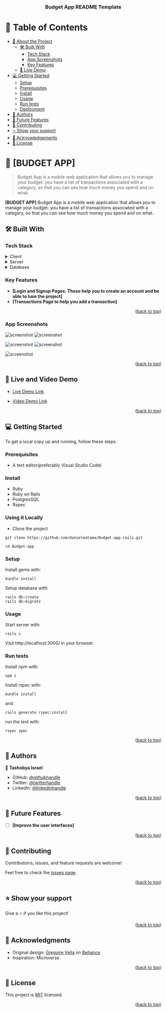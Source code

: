 <a name="readme-top"></a>

<div align="center">

  <h3><b>Budget App README Template</b></h3>

</div>

<!-- TABLE OF CONTENTS -->

# 📗 Table of Contents

- [📖 About the Project](#about-project)
  - [🛠 Built With](#built-with)
    - [Tech Stack](#tech-stack)
    - [App Screenshots](#screenshots)
    - [Key Features](#key-features)
  - [🚀 Live Demo](#live-demo)
- [💻 Getting Started](#getting-started)
  - [Setup](#setup)
  - [Prerequisites](#prerequisites)
  - [Install](#install)
  - [Usage](#usage)
  - [Run tests](#run-tests)
  - [Deployment](#triangular_flag_on_post-deployment)
- [👥 Authors](#authors)
- [🔭 Future Features](#future-features)
- [🤝 Contributing](#contributing)
- [⭐️ Show your support](#support)
- [🙏 Acknowledgements](#acknowledgements)
- [📝 License](#license)

<!-- PROJECT DESCRIPTION -->

# 📖 [BUDGET APP] <a name="about-project"></a>

> Budget App is a mobile web application that allows you to manage your budget: you have a list of transactions associated with a category, so that you can see how much money you spend and on what.

**[BUDGET APP]** Budget App is a mobile web application that allows you to manage your budget: you have a list of transactions associated with a category, so that you can see how much money you spend and on what.

## 🛠 Built With <a name="built-with"></a>

### Tech Stack <a name="tech-stack"></a>

<details>
  <summary>Client</summary>
  <ul>
    <li><a href="https://ruby.org/">Ruby on Rails</a></li>
  </ul>
</details>

<details>
  <summary>Server</summary>
  <ul>
    <li><a href="http://localhost:3000/">localhost</a></li>
  </ul>
</details>

<details>
<summary>Database</summary>
  <ul>
    <li><a href="https://www.postgresql.org/">PostgreSQL</a></li>
  </ul>
</details>

<!-- Features -->

### Key Features <a name="key-features"></a>


- **[Login and Signup Pages: These help you to create an account and be able to luse the project]**
- **[Transactions Page to help you add a transaction]**

<p align="right">(<a href="#readme-top">back to top</a>)</p>

### App Screenshots <a name="screenshots"></a>

![screenshot](./app/assets/images/home.png) ![screenshot](./app/assets/images/login.png)


![screenshot](./app/assets/images/signup.PNG) ![screenshot](./app/assets/images/categories.png)


![screenshot](./app/assets/images/transac.png)


<p align="right">(<a href="#readme-top">back to top</a>)</p>

<!-- LIVE DEMO -->

## 🚀 Live and Video Demo <a name="live-demo"></a>

- [Live Demo Link](https://tashbudgetapp.onrender.com)

- [Video Demo Link](https://drive.google.com/file/d/12qkIQvSv3hNGSU7vo0nK3xgq_yzJGsPV/view?usp=sharing)

<p align="right">(<a href="#readme-top">back to top</a>)</p>

<!-- GETTING STARTED -->

## 💻 Getting Started <a name="getting-started"></a>

To get a local copy up and running, follow these steps.

### Prerequisites
- A text editor(preferably Visual Studio Code)

### Install
- Ruby
- Ruby on Rails
- PostgresSQL
- Rspec

### Using it Locally

- Clone the project

```
git clone https://github.com/danielmatama/Budget-app-rails.git

cd Budget-app

```

### Setup

Install gems with:

```
bundle install
```

Setup database with:

```
rails db:create
rails db:migrate
```

### Usage

Start server with:

```
rails s
```

Visit http://localhost:3000/ in your browser.

### Run tests

Install npm with:

```
npm i
```

Install rspec with:

```
bundle install
```

and

```
rails generate rspec:install
```

run the test with:

```
rspec spec
```

<p align="right">(<a href="#readme-top">back to top</a>)</p>

<!-- AUTHORS -->

## 👥 Authors <a name="authors"></a>

👤 **Tashobya Israel**

- GitHub: [@githubhandle](https://github.com/danielmatama)
- Twitter: [@twitterhandle](https://twitter.com/danmatama)
- Linkedin: [@linkedinhandle](https://www.linkedin.com/in/danielmatama-mwebesa/l)

<p align="right">(<a href="#readme-top">back to top</a>)</p>

<!-- FUTURE FEATURES -->

## 🔭 Future Features <a name="future-features"></a>

- [ ] **[Improve the user interfaces]**

<p align="right">(<a href="#readme-top">back to top</a>)</p>

<!-- CONTRIBUTING -->

## 🤝 Contributing <a name="contributing"></a>

Contributions, issues, and feature requests are welcome!

Feel free to check the [issues page](../../issues/).

<p align="right">(<a href="#readme-top">back to top</a>)</p>

<!-- SUPPORT -->

## ⭐️ Show your support <a name="support"></a>

Give a ⭐️ if you like this project!

<p align="right">(<a href="#readme-top">back to top</a>)</p>

<!-- ACKNOWLEDGEMENTS -->

## 🙏 Acknowledgments <a name="acknowledgements"></a>

- Original design: [Gregoire Vella](https://www.behance.net/gregoirevella) on [Behance](https://www.behance.net/gallery/19759151/Snapscan-iOs-design-and-branding?tracking_source=)
- Inspiration: Microverse

<p align="right">(<a href="#readme-top">back to top</a>)</p>

<!-- LICENSE -->

## 📝 License <a name="license"></a>

This project is [MIT](./LICENSE) licensed.

<p align="right">(<a href="#readme-top">back to top</a>)</p>
